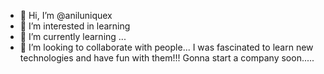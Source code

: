 - 👋 Hi, I’m @aniluniquex
- 👀 I’m interested in learning
- 🌱 I’m currently learning ...
- 💞️ I’m looking to collaborate with people...
I was fascinated to learn new technologies and have fun with them!!!
Gonna start a company soon.....


<!---
aniluniquex/aniluniquex is a ✨ special ✨ repository because its `README.md` (this file) appears on your GitHub profile.
You can click the Preview link to take a look at your changes.
--->
